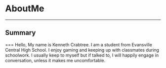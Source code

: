 # AboutMe
---
## Summary
===
Hello, My name is Kenneth Crabtree. I am a student from Evansville Central High School. I enjoy gaming and keeping up with classmates during schoolwork. I usually keep to myself but if talked to, I will happily engage in conversation, unless it makes me uncomfortable. 
